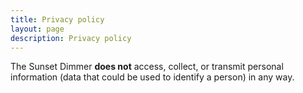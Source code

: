 ```yaml
---
title: Privacy policy
layout: page
description: Privacy policy
---
```


The Sunset Dimmer  **does not** access, collect, or transmit personal information (data that could be used to identify a person) in any way.
